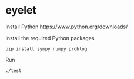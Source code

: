 # eyelet

Install Python https://www.python.org/downloads/

Install the required Python packages
```
pip install sympy numpy problog
```

Run
```
./test
```
